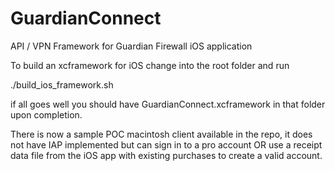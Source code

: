 # GuardianConnect
API / VPN Framework for Guardian Firewall iOS application

To build an xcframework for iOS change into the root folder and run

./build_ios_framework.sh

if all goes well you should have GuardianConnect.xcframework in that folder upon completion.

There is now a sample POC macintosh client available in the repo, it does not have IAP implemented but can sign in to a pro account OR use a receipt data file from the iOS app with existing purchases to create a valid account.

